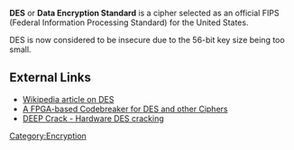 **DES** or **Data Encryption Standard** is a cipher selected as an
official FIPS (Federal Information Processing Standard) for the United
States.

DES is now considered to be insecure due to the 56-bit key size being
too small.

## External Links

- [Wikipedia article on
  DES](http://en.wikipedia.org/wiki/Data_Encryption_Standard)
- [A FPGA-based Codebreaker for DES and other
  Ciphers](http://www.copacobana.org/)
- [DEEP Crack - Hardware DES
  cracking](http://www.cryptography.com/resources/whitepapers/DES-photos.html)

[Category:Encryption](Category:Encryption "wikilink")